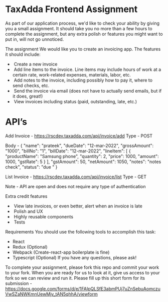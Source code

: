 # TaxAdda Frontend Assignment
As part of our application process, we'd like to check your ability by giving you a small assignment. It should take you no more than a few hours to complete the assignment, but any extra polish or features you might want to put in, will not go unnoticed.

The assignment
We would like you to create an invoicing app. The features it should include:
*  Create a new invoice
*  Add line items to the invoice. Line items may include hours of work at a certain rate, work-related expenses, materials, labor, etc.
*  Add notes to the invoice, including possibly how to pay it, where to send checks, etc.
*  Send the invoice via email (does not have to actually send emails, but if it does, great!)
*  View invoices including status (paid, outstanding, late, etc.)

# API’s 
Add Invoice - https://rscdev.taxadda.com/api/invoice/add
Type - POST

Body - 
{
  "name": "prateek",
  "dueDate": "12-mar-2022",
  "grossAmount": "1000",
  "billNo": "1",
  "billDate": "12-mar-2022",
  "lineItem": [
    {
      "productName": "Samsung phone",
      "quantity": 2,
      "price": 1000,
      "amount": 1000,
      "gstRate": 5
    }
  ],
  "gstAmount": 50,
  "netAmount": 1050,
  "notes": "notes check",
  "status": "due  "
}

List Invoice - https://rscdev.taxadda.com/api/invoice/list
Type - GET

Note - API are open and does not require any type of authentication

Extra credit features
*  View late invoices, or even better, alert when an invoice is late
*  Polish and UX
*  Highly reusable components
*  Tests

Requirements
You should use the following tools to accomplish this task:
* React
* Redux (Optional)
* Webpack (Create-react-app boilerplate is fine)
* Typescript (Optional)
If you have any questions, please ask!

To complete your assignment, please fork this repo and commit your work to your fork. When you are ready for us to look at it, give us access to your fork so we can review and run it. Please fill up this short form for its submission -
https://docs.google.com/forms/d/e/1FAIpQLSfE3abmPUj7uZnSebuAomczuVwSZaNWKmnUewMjv_tAN5qhhA/viewform
